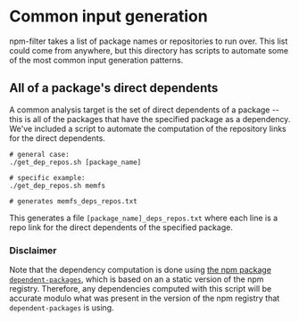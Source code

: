 # Common input generation
npm-filter takes a list of package names or repositories to run over. This list could come from anywhere, but this directory has scripts to automate some of the most common input generation patterns.

## All of a package's direct dependents
A common analysis target is the set of direct dependents of a package -- this is all of the packages that have the specified package as a dependency. We've included a script to automate the computation of the repository links for the direct dependents.
```
# general case:
./get_dep_repos.sh [package_name]

# specific example:
./get_dep_repos.sh memfs

# generates memfs_deps_repos.txt
```
This generates a file `[package_name]_deps_repos.txt` where each line is a repo link for the direct dependents of the specified package.

### Disclaimer
Note that the dependency computation is done using [the npm package `dependent-packages`](https://www.npmjs.com/package/dependent-packages), which is based on an a static version of the npm registry. Therefore, any dependencies computed with this script will be accurate modulo what was present in the version of the npm registry that `dependent-packages` is using.
